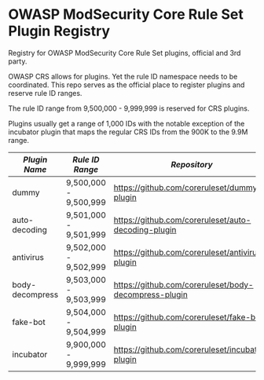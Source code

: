 # OWASP ModSecurity Core Rule Set Plugin Registry
Registry for OWASP ModSecurity Core Rule Set plugins, official and 3rd party.

OWASP CRS allows for plugins. Yet the rule ID namespace needs to be coordinated. This repo serves as the official 
place to register plugins and reserve rule ID ranges.

The rule ID range from 9,500,000 - 9,999,999 is reserved for CRS plugins.

Plugins usually get a range of 1,000 IDs with the notable exception of the incubator plugin that
maps the regular CRS IDs from the 900K to the 9.9M range.


| *Plugin Name*   | *Rule ID Range*       | *Repository*                                          | *Type*   |
|-----------------|-----------------------|-------------------------------------------------------|----------|
| dummy           | 9,500,000 - 9,500,999 | https://github.com/coreruleset/dummy-plugin           | official |
| auto-decoding   | 9,501,000 - 9,501,999 | https://github.com/coreruleset/auto-decoding-plugin   | official |
| antivirus       | 9,502,000 - 9,502,999 | https://github.com/coreruleset/antivirus-plugin       | official |
| body-decompress | 9,503,000 - 9,503,999 | https://github.com/coreruleset/body-decompress-plugin | official |
| fake-bot        | 9,504,000 - 9,504,999 | https://github.com/coreruleset/fake-bot-plugin        | official |
| incubator       | 9,900,000 - 9,999,999 | https://github.com/coreruleset/incubator-plugin       | official |
